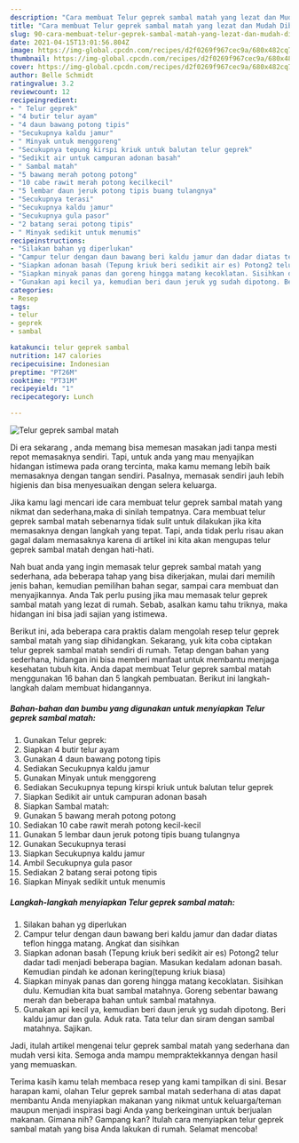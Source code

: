 ```yaml
---
description: "Cara membuat Telur geprek sambal matah yang lezat dan Mudah Dibuat"
title: "Cara membuat Telur geprek sambal matah yang lezat dan Mudah Dibuat"
slug: 90-cara-membuat-telur-geprek-sambal-matah-yang-lezat-dan-mudah-dibuat
date: 2021-04-15T13:01:56.804Z
image: https://img-global.cpcdn.com/recipes/d2f0269f967cec9a/680x482cq70/telur-geprek-sambal-matah-foto-resep-utama.jpg
thumbnail: https://img-global.cpcdn.com/recipes/d2f0269f967cec9a/680x482cq70/telur-geprek-sambal-matah-foto-resep-utama.jpg
cover: https://img-global.cpcdn.com/recipes/d2f0269f967cec9a/680x482cq70/telur-geprek-sambal-matah-foto-resep-utama.jpg
author: Belle Schmidt
ratingvalue: 3.2
reviewcount: 12
recipeingredient:
- " Telur geprek"
- "4 butir telur ayam"
- "4 daun bawang potong tipis"
- "Secukupnya kaldu jamur"
- " Minyak untuk menggoreng"
- "Secukupnya tepung kirspi kriuk untuk balutan telur geprek"
- "Sedikit air untuk campuran adonan basah"
- " Sambal matah"
- "5 bawang merah potong potong"
- "10 cabe rawit merah potong kecilkecil"
- "5 lembar daun jeruk potong tipis buang tulangnya"
- "Secukupnya terasi"
- "Secukupnya kaldu jamur"
- "Secukupnya gula pasor"
- "2 batang serai potong tipis"
- " Minyak sedikit untuk menumis"
recipeinstructions:
- "Silakan bahan yg diperlukan"
- "Campur telur dengan daun bawang beri kaldu jamur dan dadar diatas teflon hingga matang. Angkat dan sisihkan"
- "Siapkan adonan basah (Tepung kriuk beri sedikit air es) Potong2 telur dadar tadi menjadi beberapa bagian. Masukan kedalam adonan basah. Kemudian pindah ke adonan kering(tepung kriuk biasa)"
- "Siapkan minyak panas dan goreng hingga matang kecoklatan. Sisihkan dulu. Kemudian kita buat sambal matahnya. Goreng sebentar bawang merah dan beberapa bahan untuk sambal matahnya."
- "Gunakan api kecil ya, kemudian beri daun jeruk yg sudah dipotong. Beri kaldu jamur dan gula. Aduk rata. Tata telur dan siram dengan sambal matahnya. Sajikan."
categories:
- Resep
tags:
- telur
- geprek
- sambal

katakunci: telur geprek sambal 
nutrition: 147 calories
recipecuisine: Indonesian
preptime: "PT26M"
cooktime: "PT31M"
recipeyield: "1"
recipecategory: Lunch

---
```



![Telur geprek sambal matah](https://img-global.cpcdn.com/recipes/d2f0269f967cec9a/680x482cq70/telur-geprek-sambal-matah-foto-resep-utama.jpg)

Di era  sekarang , anda memang bisa memesan masakan jadi tanpa mesti repot memasaknya sendiri. Tapi, untuk anda yang mau menyajikan hidangan istimewa pada orang tercinta, maka kamu memang lebih baik memasaknya dengan tangan sendiri. Pasalnya, memasak sendiri jauh lebih higienis dan bisa menyesuaikan dengan selera keluarga.

Jika kamu lagi mencari ide cara membuat telur geprek sambal matah yang nikmat dan sederhana,maka di sinilah tempatnya. Cara membuat telur geprek sambal matah  sebenarnya tidak sulit untuk dilakukan jika kita memasaknya dengan langkah yang tepat. Tapi, anda tidak perlu risau akan gagal dalam memasaknya 
karena di artikel ini kita akan mengupas telur geprek sambal matah dengan hati-hati.  



Nah buat anda yang ingin memasak telur geprek sambal matah yang sederhana, ada beberapa tahap yang bisa dikerjakan, mulai dari memilih jenis bahan, kemudian pemilihan bahan segar, sampai cara membuat dan menyajikannya. Anda Tak perlu pusing jika mau memasak telur geprek sambal matah yang lezat di rumah. Sebab, asalkan kamu  tahu triknya, maka hidangan ini bisa jadi sajian yang istimewa.

Berikut ini, ada beberapa cara praktis  dalam mengolah resep telur geprek sambal matah yang siap dihidangkan. Sekarang, yuk kita coba ciptakan telur geprek sambal matah sendiri di rumah. Tetap dengan bahan yang sederhana, hidangan ini bisa memberi manfaat untuk membantu menjaga kesehatan tubuh kita. Anda dapat membuat Telur geprek sambal matah menggunakan 16 bahan dan 5 langkah pembuatan. Berikut ini langkah-langkah dalam membuat hidangannya.

<!--inarticleads1-->

##### Bahan-bahan dan bumbu yang digunakan untuk menyiapkan Telur geprek sambal matah:

1. Gunakan  Telur geprek:
1. Siapkan 4 butir telur ayam
1. Gunakan 4 daun bawang potong tipis
1. Sediakan Secukupnya kaldu jamur
1. Gunakan  Minyak untuk menggoreng
1. Sediakan Secukupnya tepung kirspi kriuk untuk balutan telur geprek
1. Siapkan Sedikit air untuk campuran adonan basah
1. Siapkan  Sambal matah:
1. Gunakan 5 bawang merah potong potong
1. Sediakan 10 cabe rawit merah potong kecil-kecil
1. Gunakan 5 lembar daun jeruk potong tipis buang tulangnya
1. Gunakan Secukupnya terasi
1. Siapkan Secukupnya kaldu jamur
1. Ambil Secukupnya gula pasor
1. Sediakan 2 batang serai potong tipis
1. Siapkan  Minyak sedikit untuk menumis




<!--inarticleads2-->

##### Langkah-langkah menyiapkan Telur geprek sambal matah:

1. Silakan bahan yg diperlukan
1. Campur telur dengan daun bawang beri kaldu jamur dan dadar diatas teflon hingga matang. Angkat dan sisihkan
1. Siapkan adonan basah (Tepung kriuk beri sedikit air es) Potong2 telur dadar tadi menjadi beberapa bagian. Masukan kedalam adonan basah. Kemudian pindah ke adonan kering(tepung kriuk biasa)
1. Siapkan minyak panas dan goreng hingga matang kecoklatan. Sisihkan dulu. Kemudian kita buat sambal matahnya. Goreng sebentar bawang merah dan beberapa bahan untuk sambal matahnya.
1. Gunakan api kecil ya, kemudian beri daun jeruk yg sudah dipotong. Beri kaldu jamur dan gula. Aduk rata. Tata telur dan siram dengan sambal matahnya. Sajikan.




Jadi, itulah artikel mengenai  telur geprek sambal matah  yang sederhana dan mudah versi kita. Semoga anda mampu mempraktekkannya dengan hasil yang memuaskan. 

Terima kasih kamu telah membaca resep yang kami tampilkan di sini. Besar harapan kami, olahan  Telur geprek sambal matah sederhana di atas dapat membantu Anda menyiapkan makanan yang nikmat untuk keluarga/teman maupun menjadi inspirasi bagi Anda yang berkeinginan untuk berjualan makanan. Gimana nih? Gampang kan? Itulah cara menyiapkan telur geprek sambal matah yang bisa Anda lakukan di rumah. Selamat mencoba!

